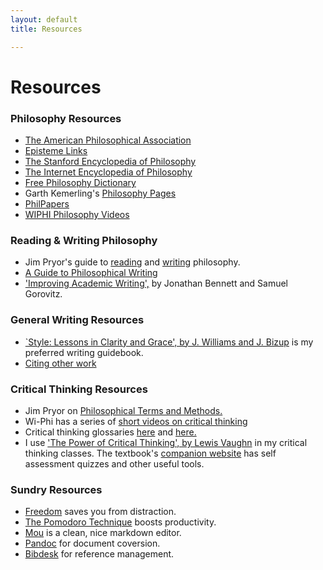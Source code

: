 ```yaml
---
layout: default
title: Resources

---
```


# Resources #


### Philosophy Resources

+ [The American Philosophical Association](http://www.apaonline.org)
+ [Episteme Links](http://www.epistemelinks.com)
+ [The Stanford Encyclopedia of Philosophy](http://plato.stanford.edu/)
+ [The Internet Encyclopedia of Philosophy](http://www.iep.utm.edu/)
+ [Free Philosophy Dictionary](http://www.philosophypages.com/dy/index.htm)
+ Garth Kemerling's [Philosophy Pages](http://www.philosophypages.com/index.htm)
+ [PhilPapers](http://philpapers.org)
+ [WIPHI Philosophy Videos](http://www.wi-phi.com/)


### Reading & Writing Philosophy

+ Jim Pryor's guide to [reading](http://www.jimpryor.net/teaching/guidelines/reading.html) and [writing](http://www.jimpryor.net/teaching/guidelines/writing.html) philosophy.
+ [A Guide to Philosophical Writing](http://writingproject.fas.harvard.edu/files/hwp/files/philosophical_writing.pdf)
+ ['Improving Academic Writing',](Bennett.pdf) by Jonathan Bennett and Samuel Gorovitz.

### General Writing Resources

+ [`Style: Lessons in Clarity and Grace', by J. Williams and J. Bizup](http://www.amazon.com/Style-Lessons-Clarity-Grace-11th/dp/0321898680/ref=sr_1_1?ie=UTF8&qid=1440896939&sr=8-1&keywords=lessons+in+clarity+and+grace) is my preferred writing guidebook.
+ [Citing other work](Chicago.pdf)
 

### Critical Thinking Resources

+ Jim Pryor on [Philosophical Terms and Methods.](http://www.jimpryor.net/teaching/vocab/index.html)
+ Wi-Phi has a series of [short videos on critical thinking](http://www.wi-phi.com/videos/Critical-Thinking)
+ Critical thinking glossaries [here](http://www.philosophy.uncc.edu/mleldrid/ct/glos.html) and [here.](http://mcckc.edu/services/criticalthinking/criticalthinkingproject/glossary.asp)
+ I use ['The Power of Critical Thinking', by Lewis Vaughn](https://global.oup.com/academic/product/the-power-of-critical-thinking-9780199856671?cc=us&lang=en&) in my critical thinking classes. The textbook's [companion website](http://global.oup.com/us/companion.websites/9780199856671/student/) has self assessment quizzes and other useful tools. 



### Sundry Resources

+ [Freedom](https://macfreedom.com/) saves you from distraction.
+ [The Pomodoro Technique](http://en.wikipedia.org/wiki/Pomodoro_Technique) boosts productivity.  
+ [Mou](http://25.io/mou/) is a clean, nice markdown editor. 
+ [Pandoc](http://pandoc.org) for document coversion.
+ [Bibdesk](http://bibdesk.sourceforge.net) for reference management.
